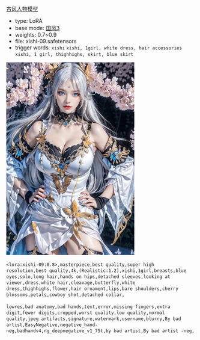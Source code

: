 [古风人物模型](https://civitai.com/models/303103/in-the-game-xi-shi?modelVersionId=340331)

- type: LoRA
- base mode: [国风3](../Checkpoints/国风3.md)
- weights: 0.7~0.9
- file: xishi-09.safetensors
- trigger words: `xishi` `xishi, 1girl, white dress, hair accessories` `xishi, 1 girl, thighhighs, skirt, blue skirt`


![preview](../../../attach/Pasted%20image%2020240310115930.png)

```
<lora:xishi-09:0.8>,masterpiece,best quality,super high resolution,best quality,4k,(Realistic:1.2),xishi,1girl,breasts,blue eyes,solo,long hair,hands on hips,detached sleeves,looking at viewer,dress,white hair,cleavage,butterfly,white dress,thighhighs,flower,hair ornament,lips,bare shoulders,cherry blossoms,petals,cowboy shot,detached collar,

lowres,bad anatomy,bad hands,text,error,missing fingers,extra digit,fewer digits,cropped,worst quality,low quality,normal quality,jpeg artifacts,signature,watermark,username,blurry,By bad artist,EasyNegative,negative_hand-neg,badhandv4,ng_deepnegative_v1_75t,by bad artist,By bad artist -neg,
```